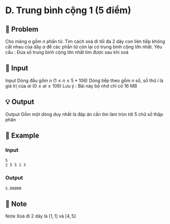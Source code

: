 # D. Trung bình cộng 1 (5 điểm)

## 📖 Problem

Cho mảng
$a$
gồm
$n$
phần tử. Tìm cách xoá đi
tối đa
$2$
dãy con liên tiếp không cắt nhau của dãy
$a$
để các phần tử còn lại có trung bình cộng lớn nhất.
Yêu cầu
: Đưa số trung bình cộng lớn nhất tìm được sau khi xoá


## 🧩 Input

Input
Dòng đầu gồm
$n$
$(1 ≤n≤ 5 * 106)$
Dòng tiếp theo gồm
$n$
số, số thứ
$i$
là giá trị của
$ai$
$(0 ≤ai≤ 109)$
Lưu ý
: Bài này bộ nhớ chỉ có
$16$
MB


## 💡 Output

Output
Gồm một dòng duy nhất là đáp án cần tìm làm tròn tới
$5$
chữ số thập phân


## 🧠 Example

### Input

```text
5
2 5 5 1 3
```

### Output

```text
5.00000
```



## 📝 Note

Note
Xoá đi
$2$
dãy là
$[1, 1]$
và
$[4, 5]$

